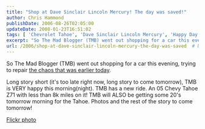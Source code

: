```yaml
---
title: "Shop at Dave Sinclair Lincoln Mercury! The day was saved!"
author: Chris Hammond
publishDate: 2006-08-26T02:05:00
updateDate: 2008-01-23T16:51:02
tags: [ 'Chevrolet Tahoe', 'Dave Sinclair Lincoln Mercury', 'Happy Day', 'Photos' ]
excerpt: "So The Mad Blogger (TMB) went out shopping for a car this evening, trying to repair the chaos that was earlier today.Long story short (it&#39;s too late right now, long story to come tomorrow), TMB is VERY happy this morning(night). TMB has a new ride. An 05 Chevy Tahoe Z71 with less than 8k miles on it! TMB will ALSO be getting some 20&#39;s tomorrow morning for the Tahoe. Photos and the rest of the story to come tomorrow!Flickr..."
url: /2006/shop-at-dave-sinclair-lincoln-mercury-the-day-was-saved  # Use the generated URL with year
---
```

<p>So The Mad Blogger (TMB) went out shopping for a car this evening, trying to repair <a href="https://themadblogger.org/blogs/themadblogger/archive/2006/08/25/Why-not-to-buy-from-Southtown-Dodge_2C00_-AKA-Southtown-Dodge-Sucks.aspx">the chaos that was earlier today</a>.</p><p>Long story short (it&#39;s too late right now, long story to come tomorrow), TMB is VERY happy this morning(night). TMB has a new ride. An 05 Chevy Tahoe Z71 with less than 8k miles on it! TMB will ALSO be getting some 20&#39;s tomorrow morning for the Tahoe. Photos and the rest of the story to come tomorrow!</p><p><a href="https://www.flickr.com/photos/chammond/224920125/">Flickr photo</a></p><img src="https://themadblogger.org/aggbug.aspx?PostID=2" width="1" height="1">

